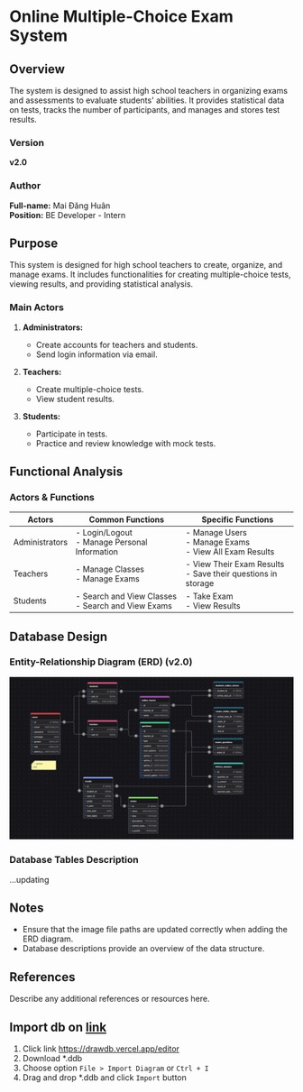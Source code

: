 # Online Multiple-Choice Exam System

## Overview

The system is designed to assist high school teachers in organizing exams and assessments to evaluate students' abilities. It provides statistical data on tests, tracks the number of participants, and manages and stores test results.

### Version

**v2.0**

### Author

**Full-name:** Mai Đăng Huân  
**Position:** BE Developer - Intern

## Purpose

This system is designed for high school teachers to create, organize, and manage exams. It includes functionalities for creating multiple-choice tests, viewing results, and providing statistical analysis.

### Main Actors

1. **Administrators:**
    - Create accounts for teachers and students.
    - Send login information via email.

2. **Teachers:**
    - Create multiple-choice tests.
    - View student results.

3. **Students:**
    - Participate in tests.
    - Practice and review knowledge with mock tests.

## Functional Analysis

### Actors & Functions

| Actors        | Common Functions                                   | Specific Functions                           |
|---------------|---------------------------------------------------|----------------------------------------------|
| Administrators| - Login/Logout<br>- Manage Personal Information    | - Manage Users<br>- Manage Exams<br>- View All Exam Results|
| Teachers      | - Manage Classes<br>- Manage Exams                 | - View Their Exam Results<br>- Save their questions in storage                   |
| Students      | - Search and View Classes<br>- Search and View Exams | - Take Exam<br>- View Results               |

## Database Design

### Entity-Relationship Diagram (ERD) (v2.0)

![ERD Diagram](v2.0/ERD_2.0.png)  

### Database Tables Description

...updating

## Notes

- Ensure that the image file paths are updated correctly when adding the ERD diagram.
- Database descriptions provide an overview of the data structure.

## References

Describe any additional references or resources here.

## Import db on [link](https://drawdb.vercel.app/editor)

1. Click link https://drawdb.vercel.app/editor
2. Download *.ddb
3. Choose option `File > Import Diagram` or `Ctrl + I`
4. Drag and drop *.ddb and click `Import` button
